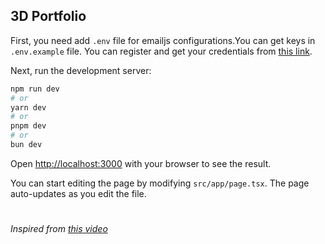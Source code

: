 ## 3D Portfolio

First, you need add `.env` file for emailjs configurations.You can get keys in `.env.example` file. You can register and get your credentials from [this link](https://www.emailjs.com/).

Next, run the development server:

```bash
npm run dev
# or
yarn dev
# or
pnpm dev
# or
bun dev
```

Open [http://localhost:3000](http://localhost:3000) with your browser to see the result.

You can start editing the page by modifying `src/app/page.tsx`. The page auto-updates as you edit the file.

#

_Inspired from [this video](https://www.youtube.com/watch?v=FkowOdMjvYo)_
